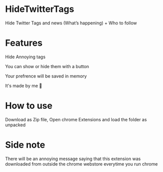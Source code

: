 # HideTwitterTags
Hide Twitter Tags and news (What’s happening) + Who to follow 

# Features


Hide Annoying tags

You can show or hide them with a button

Your prefrence will be saved in memory

It's made by me 💅



# How to use

Download as Zip file, Open chrome Extensions and load the folder as unpacked 

# Side note

There will be an annoying message saying that this extension was downloaded from outside the chrome webstore everytime you run chrome
